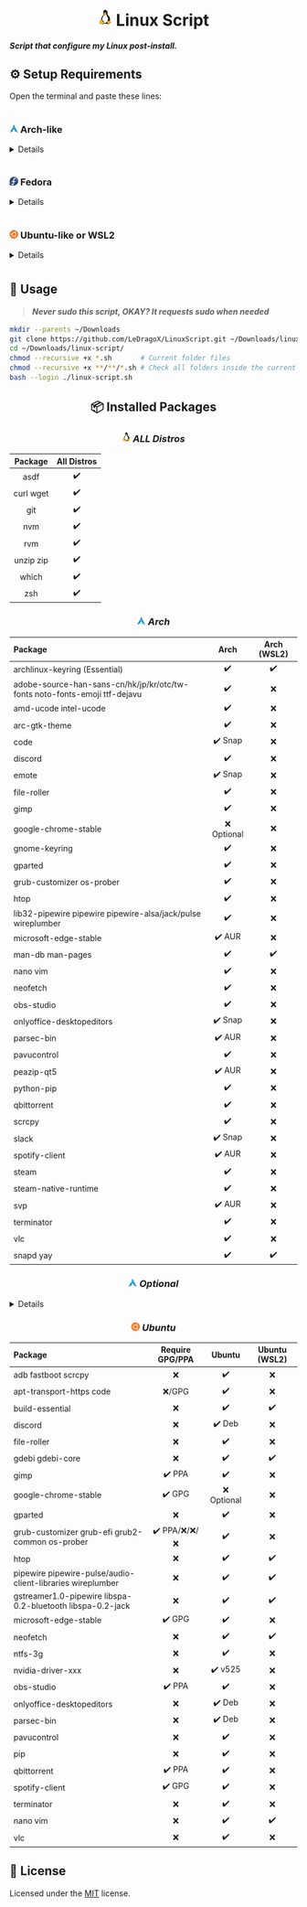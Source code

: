 <h1 align="center">
  <img width=25px src=./src/assets/linux-tux.png>
  Linux Script
</h1>

**_Script that configure my Linux post-install._**

## ⚙️ Setup Requirements

Open the terminal and paste these lines:

<h1></h1>

### <img width="15px" src="./src/assets/arch-linux-logo.png" /> Arch-like

<details>

**This was made to install after you've runned the `archinstall` command and set up at least a minimal install before**

```sh
sudo pacman -Sy --needed --noconfirm curl rsync reflector git
```

#### **⚠️ Get Fastest Mirrors (Arch only)**

Reflector allows Arch to get the fastest mirrors for package downloading.

_**Note:** If you are not in Brazil, then change "BR" to your own country/code._

```sh
sudo reflector --country BR,AR,CL,EC,PY,US,CA,MX --sort rate --save /etc/pacman.d/mirrorlist
```

### <img width="15px" src="./src/assets/arch-linux-logo.png" /> ArchWSL ~ [Project Link](https://github.com/yuk7/ArchWSL)

These steps are for ArchWSL only.

```sh
# Fix 'git: /usr/lib/libc.so.6: version `GLIBC_2.34' not found (required by git)'
sudo pacman -Sy --noconfirm archlinux-keyring git glibc
```

#### ❔ Notes for ArchWSL

1. Open the `linux-script.sh`,
2. Select `[MENU] Arch for WSL` option,
3. Then `[WSL] ArchWSL setup Root and User` for setting root/user accounts
   1. Close the Terminal window;
   2. Open powershell and type `Arch.exe config --default-user <<YOUR_USERNAME>>`;
4. Then reopen the terminal and run steps 1-2 to select `[WSL] ArchWSL Post Configurations (Workflow)` for environment config.

</details>

<h1></h1>

### <img width="15px" src="./src/assets/fedora-logo.png" /> Fedora

<details>

Get `git` for Fedora:

```sh
sudo dnf install -y git
```

</details>

<h1></h1>

### <img width="15px" src="./src/assets/ubuntu-logo.webp" /> Ubuntu-like or WSL2

<details>

Get `git` for Ubuntu:

```sh
sudo apt install -y git
```

</details>

<h1></h1>

## 🚀 Usage

> **_Never sudo this script, OKAY? It requests sudo when needed_**

```sh
mkdir --parents ~/Downloads
git clone https://github.com/LeDragoX/LinuxScript.git ~/Downloads/linux-script
cd ~/Downloads/linux-script/
chmod --recursive +x *.sh       # Current folder files
chmod --recursive +x **/**/*.sh # Check all folders inside the current folder
bash --login ./linux-script.sh
```

<div align="center">

## 📦 Installed Packages

### _<img width=15px src=./src/assets/linux-tux.png> ALL Distros_

|  Package  | All Distros |
| :-------: | :---------: |
|   asdf    |     ✔️      |
| curl wget |     ✔️      |
|    git    |     ✔️      |
|    nvm    |     ✔️      |
|    rvm    |     ✔️      |
| unzip zip |     ✔️      |
|   which   |     ✔️      |
|    zsh    |     ✔️      |

### _<img width="15px" src="./src/assets/arch-linux-logo.png" /> Arch_

| Package                                                                    |    Arch     | Arch (WSL2) |
| :------------------------------------------------------------------------- | :---------: | :---------: |
| archlinux-keyring (Essential)                                              |     ✔️      |     ✔️      |
| adobe-source-han-sans-cn/hk/jp/kr/otc/tw-fonts noto-fonts-emoji ttf-dejavu |     ✔️      |     ❌      |
| amd-ucode intel-ucode                                                      |     ✔️      |     ❌      |
| arc-gtk-theme                                                              |     ✔️      |     ❌      |
| code                                                                       |   ✔️ Snap   |     ❌      |
| discord                                                                    |     ✔️      |     ❌      |
| emote                                                                      |   ✔️ Snap   |     ❌      |
| file-roller                                                                |     ✔️      |     ❌      |
| gimp                                                                       |     ✔️      |     ❌      |
| google-chrome-stable                                                       | ❌ Optional |     ❌      |
| gnome-keyring                                                              |     ✔️      |     ❌      |
| gparted                                                                    |     ✔️      |     ❌      |
| grub-customizer os-prober                                                  |     ✔️      |     ❌      |
| htop                                                                       |     ✔️      |     ❌      |
| lib32-pipewire pipewire pipewire-alsa/jack/pulse wireplumber               |     ✔️      |     ❌      |
| microsoft-edge-stable                                                      |   ✔️ AUR    |     ❌      |
| man-db man-pages                                                           |     ✔️      |     ✔️      |
| nano vim                                                                   |     ✔️      |     ❌      |
| neofetch                                                                   |     ✔️      |     ❌      |
| obs-studio                                                                 |     ✔️      |     ❌      |
| onlyoffice-desktopeditors                                                  |   ✔️ Snap   |     ❌      |
| parsec-bin                                                                 |   ✔️ AUR    |     ❌      |
| pavucontrol                                                                |     ✔️      |     ❌      |
| peazip-qt5                                                                 |   ✔️ AUR    |     ❌      |
| python-pip                                                                 |     ✔️      |     ❌      |
| qbittorrent                                                                |     ✔️      |     ❌      |
| scrcpy                                                                     |     ✔️      |     ❌      |
| slack                                                                      |   ✔️ Snap   |     ❌      |
| spotify-client                                                             |   ✔️ AUR    |     ❌      |
| steam                                                                      |     ✔️      |     ❌      |
| steam-native-runtime                                                       |     ✔️      |     ❌      |
| svp                                                                        |   ✔️ AUR    |     ❌      |
| terminator                                                                 |     ✔️      |     ❌      |
| vlc                                                                        |     ✔️      |     ❌      |
| snapd yay                                                                  |     ✔️      |     ✔️      |

### _<img width="15px" src="./src/assets/arch-linux-logo.png" /> Optional_

<details align="left">

#### NVIDIA Users

|                       Package                       | Arch | Arch (WSL2) |
| :-------------------------------------------------: | :--: | :---------: |
| cuda lib32-nvidia-utils nvidia/-lts nvidia-settings |  ✔️  |     ❌      |

#### SVP Install

|                            Package                             |  Arch  | Arch (WSL2) |
| :------------------------------------------------------------: | :----: | :---------: |
| libmediainfo lsof qt5-base qt5-declarative qt5-svg vapoursynth |   ✔️   |     ❌      |
|                mpv-full rsound spirv-cross svp                 | ✔️ AUR |     ❌      |

</details>

### _<img width="15px" src="./src/assets/ubuntu-logo.webp" /> Ubuntu_

| Package                                                    | Require GPG/PPA |   Ubuntu    | Ubuntu (WSL2) |
| :--------------------------------------------------------- | :-------------: | :---------: | :-----------: |
| adb fastboot scrcpy                                        |       ❌        |     ✔️      |      ❌       |
| apt-transport-https code                                   |     ❌/GPG      |     ✔️      |      ❌       |
| build-essential                                            |       ❌        |     ✔️      |      ✔️       |
| discord                                                    |       ❌        |   ✔️ Deb    |      ❌       |
| file-roller                                                |       ❌        |     ✔️      |      ❌       |
| gdebi gdebi-core                                           |       ❌        |     ✔️      |      ✔️       |
| gimp                                                       |     ✔️ PPA      |     ✔️      |      ❌       |
| google-chrome-stable                                       |     ✔️ GPG      | ❌ Optional |      ❌       |
| gparted                                                    |       ❌        |     ✔️      |      ❌       |
| grub-customizer grub-efi grub2-common os-prober            | ✔️ PPA/❌/❌/❌ |     ✔️      |      ❌       |
| htop                                                       |       ❌        |     ✔️      |      ✔️       |
| pipewire pipewire-pulse/audio-client-libraries wireplumber |       ❌        |     ✔️      |      ✔️       |
| gstreamer1.0-pipewire libspa-0.2-bluetooth libspa-0.2-jack |       ❌        |     ✔️      |      ✔️       |
| microsoft-edge-stable                                      |     ✔️ GPG      |     ✔️      |      ❌       |
| neofetch                                                   |       ❌        |     ✔️      |      ✔️       |
| ntfs-3g                                                    |       ❌        |     ✔️      |      ❌       |
| nvidia-driver-xxx                                          |       ❌        |   ✔️ v525   |      ❌       |
| obs-studio                                                 |     ✔️ PPA      |     ✔️      |      ❌       |
| onlyoffice-desktopeditors                                  |       ❌        |   ✔️ Deb    |      ❌       |
| parsec-bin                                                 |       ❌        |   ✔️ Deb    |      ❌       |
| pavucontrol                                                |       ❌        |     ✔️      |      ❌       |
| pip                                                        |       ❌        |     ✔️      |      ❌       |
| qbittorrent                                                |     ✔️ PPA      |     ✔️      |      ❌       |
| spotify-client                                             |     ✔️ GPG      |     ✔️      |      ❌       |
| terminator                                                 |       ❌        |     ✔️      |      ❌       |
| nano vim                                                   |       ❌        |     ✔️      |      ✔️       |
| vlc                                                        |       ❌        |     ✔️      |      ❌       |

</div>

## 📝 License

Licensed under the [MIT](LICENSE) license.
